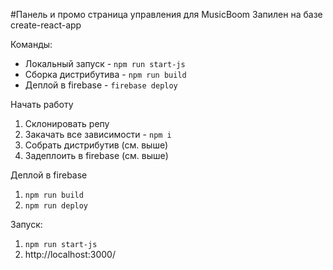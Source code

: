 #Панель и промо страница управления для MusicBoom
Запилен на базе create-react-app

Команды:
 * Локальный запуск - ```npm run start-js```
 * Сборка дистрибутива - ```npm run build```
 * Деплой в firebase - ```firebase deploy```

Начать работу
1. Склонировать репу
2. Закачать все зависимости - ```npm i```
3. Собрать дистрибутив (см. выше)
4. Задеплоить в firebase (см. выше)

Деплой в firebase
1. ```npm run build```
2. ```npm run deploy```

Запуск:
1. ```npm run start-js```
2. http://localhost:3000/
